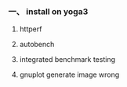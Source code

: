 ### 一、 install on yoga3
1. httperf
2. autobench
3. integrated benchmark testing

4. gnuplot generate image wrong